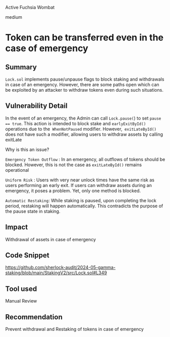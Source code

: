 Active Fuchsia Wombat

medium

# Token can be transferred even in the case of emergency

## Summary

`Lock.sol` implements pause/unpause flags to block staking and withdrawals in case of an emergency. However, there are some paths open which can be exploited by an attacker to withdraw tokens even during such situations.

## Vulnerability Detail

In the event of an emergency, the Admin can call `Lock.pause(`) to set `pause == true`. This action is intended to block stake and `earlyExitById()` operations due to the` WhenNotPaused` modifier. However,` exitLateById()` does not have such a modifier, allowing users to withdraw assets by calling exitLate

Why is this an issue?

`Emergency Token Outflow` : In an emergency, all outflows of tokens should be blocked. However, this is not the case as `exitLateById()` remains operational

`Uniform Risk` : Users with very near unlock times have the same risk as users performing an early exit. If users can withdraw assets during an emergency, it poses a problem. Yet, only one method is blocked.

`Automatic Restaking`: While staking is paused, upon completing the lock period, restaking will happen automatically. This contradicts the purpose of the pause state in staking. 


## Impact
Withdrawal of assets in case of emergency
## Code Snippet
https://github.com/sherlock-audit/2024-05-gamma-staking/blob/main/StakingV2/src/Lock.sol#L349
## Tool used

Manual Review

## Recommendation
Prevent withdrawal and Restaking of tokens in case of emergency